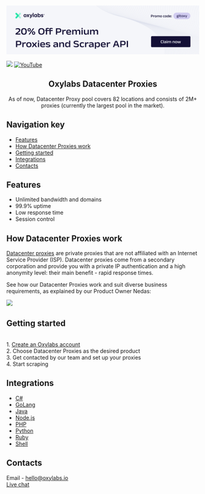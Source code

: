 <p align="center">
    <a href="https://oxylabs.io/">

   [![Oxylabs promo code](https://raw.githubusercontent.com/oxylabs/product-integrations/refs/heads/master/Affiliate-Universal-1090x275.png)](https://oxylabs.io/pages/gitoxy?utm_source=877&utm_medium=affiliate&groupid=877&utm_content=datacenter-proxies-github&transaction_id=102f49063ab94276ae8f116d224b67) 

   [![](https://dcbadge.limes.pink/api/server/Pds3gBmKMH?style=for-the-badge&theme=discord)](https://discord.gg/Pds3gBmKMH) [![YouTube](https://img.shields.io/badge/YouTube-Oxylabs-red?style=for-the-badge&logo=youtube&logoColor=white)](https://www.youtube.com/@oxylabs)
   
</p>

<h2 align="center">
  Oxylabs Datacenter Proxies
</h2>

<p align="center">
As of now, Datacenter Proxy pool covers 82 locations and consists of 2M+ proxies (currently the largest pool in the market). 
  
</p>

## Navigation key

- [Features](#features)
- [How Datacenter Proxies work](#how-datacenter-proxies-work)
- [Getting started](#getting-started)
- [Integrations](#integrations)
- [Contacts](#contacts)

## Features

- Unlimited bandwidth and domains
- 99.9% uptime
- Low response time
- Session control

## How Datacenter Proxies work

[Datacenter proxies](https://medium.com/@oxylabs.io/top-14-datacenter-proxy-providers-for-2025-54086b2463c8) are private proxies that are not affiliated with an Internet Service Provider (ISP). Datacenter proxies come from a secondary corporation and provide you with a private IP authentication and a high anonymity level: their main benefit - rapid response times. 

See how our Datacenter Proxies work and suit diverse business requirements, as explained by our Product Owner Nedas:
  
 [![](https://img.youtube.com/vi/0LhUA5nChZk/0.jpg)](https://www.youtube.com/watch?v=0LhUA5nChZk)
  
## Getting started
<br> 1. [Create an Oxylabs account](https://dashboard.oxylabs.io/registration)
<br> 2. Choose Datacenter Proxies as the desired product
<br> 3. Get contacted by our team and set up your proxies
<br> 4. Start scraping

## Integrations

- [C#](https://github.com/oxylabs/product-integrations/tree/master/datacenter-proxies/CSharp)
- [GoLang](https://github.com/oxylabs/product-integrations/tree/master/datacenter-proxies/GoLang)
- [Java](https://github.com/oxylabs/product-integrations/tree/master/datacenter-proxies/Java)
- [Node.js](https://github.com/oxylabs/product-integrations/tree/master/datacenter-proxies/Nodejs)
- [PHP](https://github.com/oxylabs/product-integrations/tree/master/datacenter-proxies/PHP)
- [Python](https://github.com/oxylabs/product-integrations/tree/master/datacenter-proxies/Python)
- [Ruby](https://github.com/oxylabs/product-integrations/tree/master/datacenter-proxies/Ruby)
- [Shell](https://github.com/oxylabs/product-integrations/tree/master/datacenter-proxies/Shell)



## Contacts
Email - hello@oxylabs.io
<br><a href="https://oxylabs.drift.click/oxybot">Live chat</a>
